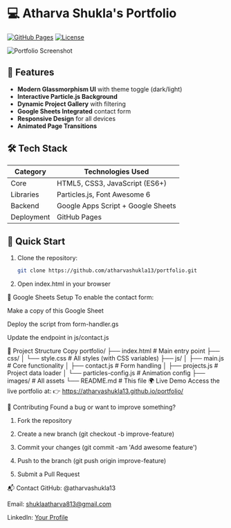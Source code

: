 # 💻 Atharva Shukla's Portfolio 

[![GitHub Pages](https://img.shields.io/badge/Live_Demo-Available-brightgreen)](https://atharvashukla13.github.io/portfolio/)
[![License](https://img.shields.io/badge/License-MIT-blue.svg)](LICENSE)

![Portfolio Screenshot](./images/portfolio-screenshot.png)

## 🌟 Features
- **Modern Glassmorphism UI** with theme toggle (dark/light)
- **Interactive Particle.js Background** 
- **Dynamic Project Gallery** with filtering
- **Google Sheets Integrated** contact form
- **Responsive Design** for all devices
- **Animated Page Transitions**

## 🛠 Tech Stack
| Category       | Technologies Used                     |
|----------------|---------------------------------------|
| Core           | HTML5, CSS3, JavaScript (ES6+)        |
| Libraries      | Particles.js, Font Awesome 6          |
| Backend        | Google Apps Script + Google Sheets    |
| Deployment     | GitHub Pages                          |

## 🚀 Quick Start
1. Clone the repository:
   ```bash
   git clone https://github.com/atharvashukla13/portfolio.git

2. Open index.html in your browser

🔌 Google Sheets Setup
To enable the contact form:

Make a copy of this Google Sheet

Deploy the script from form-handler.gs

Update the endpoint in js/contact.js

📂 Project Structure
Copy
portfolio/
├── index.html          # Main entry point
├── css/
│   └── style.css       # All styles (with CSS variables)
├── js/
│   ├── main.js         # Core functionality
│   ├── contact.js      # Form handling
│   ├── projects.js     # Project data loader
│   └── particles-config.js # Animation config
├── images/             # All assets
└── README.md           # This file
🌍 Live Demo
Access the live portfolio at:
👉 https://atharvashukla13.github.io/portfolio/

🤝 Contributing
Found a bug or want to improve something?

1. Fork the repository

2. Create a new branch (git checkout -b improve-feature)

3. Commit your changes (git commit -am 'Add awesome feature')

4. Push to the branch (git push origin improve-feature)

5. Submit a Pull Request


📬 Contact
GitHub: @atharvashukla13

Email: shuklaatharva813@gmail.com

LinkedIn: [Your Profile](https://www.linkedin.com/in/atharva-shukla-669734285/)
